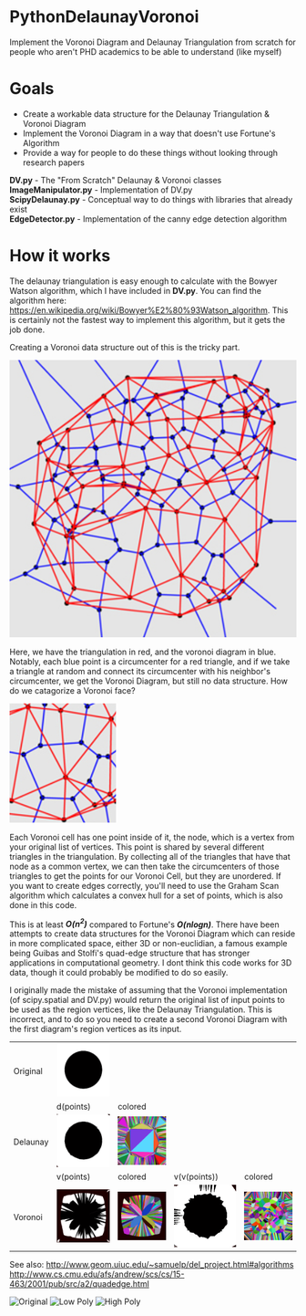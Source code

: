 # PythonDelaunayVoronoi
Implement the Voronoi Diagram and Delaunay Triangulation from scratch for people who aren't PHD academics to be able to understand (like myself)

# Goals
* Create a workable data structure for the Delaunay Triangulation & Voronoi Diagram
* Implement the Voronoi Diagram in a way that doesn't use Fortune's Algorithm
* Provide a way for people to do these things without looking through research papers

**DV.py** - The "From Scratch" Delaunay & Voronoi classes\
**ImageManipulator.py** - Implementation of DV.py\
**ScipyDelaunay.py** - Conceptual way to do things with libraries that already exist\
**EdgeDetector.py** - Implementation of the canny edge detection algorithm

# How it works
The delaunay triangulation is easy enough to calculate with the Bowyer Watson algorithm, which I have included in **DV.py**. You can find the algorithm here: https://en.wikipedia.org/wiki/Bowyer%E2%80%93Watson_algorithm. This is certainly not the fastest way to implement this algorithm, but it gets the job done.

Creating a Voronoi data structure out of this is the tricky part.

![Graph](readme/T9HWeG8.png)

Here, we have the triangulation in red, and the voronoi diagram in blue. Notably, each blue point is a circumcenter for a red triangle, and if we take a triangle at random and connect its circumcenter with his neighbor's circumcenter, we get the Voronoi Diagram, but still no data structure. How do we catagorize a Voronoi face?

![MiniGraph](readme/0l01uSp.png)

Each Voronoi cell has one point inside of it, the node, which is a vertex from your original list of vertices. This point is shared by several different triangles in the triangulation. By collecting all of the triangles that have that node as a common vertex, we can then take the circumcenters of those triangles to get the points for our Voronoi Cell, but they are unordered. If you want to create edges correctly, you'll need to use the Graham Scan algorithm which calculates a convex hull for a set of points, which is also done in this code.

This is at least ***O(n<sup>2</sup>)*** compared to Fortune's ***O(nlogn)***. There have been attempts to create data structures for the Voronoi Diagram which can reside in more complicated space, either 3D or non-euclidian, a famous example being Guibas and Stolfi's quad-edge structure that has stronger applications in computational geometry. I dont think this code works for 3D data, though it could probably be modified to do so easily.

I originally made the mistake of assuming that the Voronoi implementation (of scipy.spatial and DV.py) would return
 the original list of input points to be used as the region vertices, like the Delaunay Triangulation. This is
  incorrect, and to do so you need to create a second Voronoi Diagram with the first diagram's region vertices as its
   input.

| | | | | |
| --- | --- | --- | --- | --- |
| Original | ![Circle](Images/Circle.jpg) |
| | d(points) | colored |
| Delaunay | ![DelaunayCircle](readme/DelaunayCircle.bmp) | ![DelaunayCircleColor](readme/DelaunayCircleColor.bmp) | | |
| | v(points) | colored | v(v(points)) | colored |
| Voronoi | ![VoronoiCircle](readme/VoronoiCircle.bmp) | ![VoronoiCircleColor](readme/VoronoiCircleColor.bmp)| ![Voronoi2Circle](readme/Voronoi2Circle.bmp) | ![Voronoi2Circle2Color](readme/Voronoi2CircleColor.bmp) |


See also:
http://www.geom.uiuc.edu/~samuelp/del_project.html#algorithms
http://www.cs.cmu.edu/afs/andrew/scs/cs/15-463/2001/pub/src/a2/quadedge.html

![Original](https://i.vgy.me/7PI5X6.gif)
![Low Poly](https://i.imgur.com/bpbsTKh.png)
![High Poly](https://i.imgur.com/J2d7axP.png)

